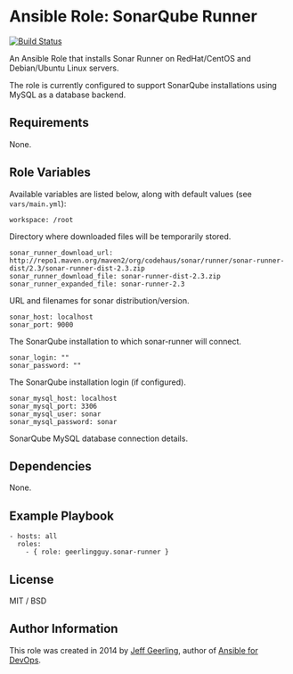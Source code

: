 # Ansible Role: SonarQube Runner

[![Build Status](https://travis-ci.org/geerlingguy/ansible-role-sonar-runner.svg?branch=master)](https://travis-ci.org/geerlingguy/ansible-role-sonar-runner)

An Ansible Role that installs Sonar Runner on RedHat/CentOS and Debian/Ubuntu Linux servers.

The role is currently configured to support SonarQube installations using MySQL as a database backend.

## Requirements

None.

## Role Variables

Available variables are listed below, along with default values (see `vars/main.yml`):

    workspace: /root

Directory where downloaded files will be temporarily stored.

    sonar_runner_download_url: http://repo1.maven.org/maven2/org/codehaus/sonar/runner/sonar-runner-dist/2.3/sonar-runner-dist-2.3.zip
    sonar_runner_download_file: sonar-runner-dist-2.3.zip
    sonar_runner_expanded_file: sonar-runner-2.3

URL and filenames for sonar distribution/version.

    sonar_host: localhost
    sonar_port: 9000

The SonarQube installation to which sonar-runner will connect.

    sonar_login: ""
    sonar_password: ""

The SonarQube installation login (if configured).

    sonar_mysql_host: localhost
    sonar_mysql_port: 3306
    sonar_mysql_user: sonar
    sonar_mysql_password: sonar

SonarQube MySQL database connection details.

## Dependencies

None.

## Example Playbook

    - hosts: all
      roles:
        - { role: geerlingguy.sonar-runner }

## License

MIT / BSD

## Author Information

This role was created in 2014 by [Jeff Geerling](http://jeffgeerling.com/), author of [Ansible for DevOps](http://ansiblefordevops.com/).
